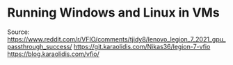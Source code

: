# Running Windows and Linux in VMs




Source:
https://www.reddit.com/r/VFIO/comments/tjidy8/lenovo_legion_7_2021_gpu_passthrough_success/
https://git.karaolidis.com/Nikas36/legion-7-vfio
https://blog.karaolidis.com/vfio/